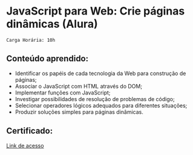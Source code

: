 # JavaScript para Web: Crie páginas dinâmicas (Alura)

    Carga Horária: 10h

## Conteúdo aprendido:

* Identificar os papéis de cada tecnologia da Web para construção de páginas;
* Associar o JavaScript com HTML através do DOM;
* Implementar funções com JavaScript;
* Investigar possibilidades de resolução de problemas de código;
* Selecionar operadores lógicos adequados para diferentes situações;
* Produzir soluções simples para páginas dinâmicas.

## Certificado:
<a href="https://cursos.alura.com.br/certificate/fd3f7df6-2868-4c50-8732-3a6593d18cfd">Link de acesso</a>